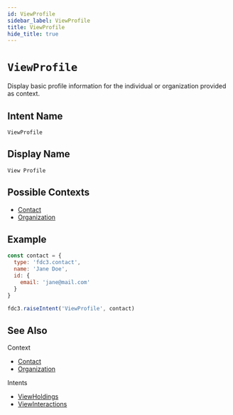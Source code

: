 ```yaml
---
id: ViewProfile
sidebar_label: ViewProfile
title: ViewProfile
hide_title: true
---
```

# `ViewProfile`

Display basic profile information for the individual or organization provided as context.

## Intent Name

`ViewProfile`

## Display Name

`View Profile`

## Possible Contexts

* [Contact](../../context/ref/Contact)
* [Organization](../../context/ref/Organization)

## Example

```js
const contact = {
  type: 'fdc3.contact',
  name: 'Jane Doe',
  id: {
    email: 'jane@mail.com'
  }
}

fdc3.raiseIntent('ViewProfile', contact)
```

## See Also

Context

* [Contact](../../context/ref/Contact)
* [Organization](../../context/ref/Organization)

Intents

* [ViewHoldings](ViewHoldings)
* [ViewInteractions](ViewInteractions)
